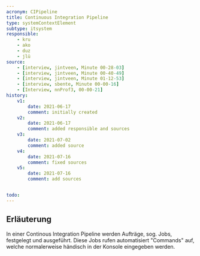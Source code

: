 ```yaml
---
acronym: CIPipeline
title: Continuous Integration Pipeline
type: systemContextElement
subtype: itsystem 
responsible:
    - kru
    - ako
    - duz
    - jlü
source:
    - [interview, jintveen, Minute 00-28-03]
    - [interview, jintveen, Minute 00-40-49]
    - [interview, jintveen, Minute 01-12-53]
    - [interview, sbente, Minute 00-00-16]
    - [Interview, nnProf3, 00-00-21]
history:
    v1:
        date: 2021-06-17
        comment: initially created
    v2:
        date: 2021-06-17
        comment: added responsible and sources
    v3:
        date: 2021-07-02
        comment: added source
    v4:
        date: 2021-07-16
        comment: fixed sources
    v5:
        date: 2021-07-16
        comment: add sources


todo:
---
```


## Erläuterung

In einer Continous Integration Pipeline werden Aufträge, sog. Jobs, festgelegt und ausgeführt. Diese Jobs rufen automatisiert "Commands" auf, welche normalerweise händisch in der Konsole eingegeben werden.
